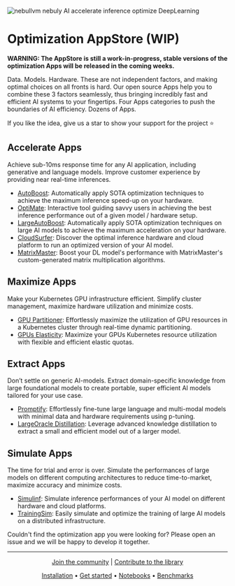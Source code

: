 ![nebullvm nebuly AI accelerate inference optimize DeepLearning](https://user-images.githubusercontent.com/38586138/201391643-a80407e5-2c28-409c-90c9-327795cd27e8.png)





# **Optimization AppStore (WIP)**
**WARNING: The AppStore is still a work-in-progress, stable versions of the optimization Apps will be released in the coming weeks.**

Data. Models. Hardware. These are not independent factors, and making optimal choices on all fronts is hard. Our open source Apps help you to combine these 3 factors seamlessly, thus bringing incredibly fast and efficient AI systems to your fingertips.
Four Apps categories to push the boundaries of AI efficiency. Dozens of Apps.

If you like the idea, give us a star to show your support for the project ⭐

## Accelerate Apps
Achieve sub-10ms response time for any AI application, including generative and language models. Improve customer experience by providing near real-time inferences.
* [AutoBoost](https://github.com/nebuly-ai/nebullvm/blob/dev/apps/accelerate/auto_boost): Automatically apply SOTA optimization techniques to achieve the maximum inference speed-up on your hardware.
* [OptiMate](https://github.com/nebuly-ai/nebullvm/blob/dev/apps/accelerate/optimate): Interactive tool guiding savvy users in achieving the best inference performance out of a given model / hardware setup.
* [LargeAutoBoost](https://github.com/nebuly-ai/nebullvm/blob/dev/apps/accelerate/large_auto_boost): Automatically apply SOTA optimization techniques on large AI models to achieve the maximum acceleration on your hardware.
* [CloudSurfer](https://github.com/nebuly-ai/nebullvm/blob/dev/apps/accelerate/cloud_surfer): Discover the optimal inference hardware and cloud platform to run an optimized version of your AI model.
* [MatrixMaster](https://github.com/nebuly-ai/nebullvm/tree/dev/apps/accelerate/matrix_master): Boost your DL model's performance with MatrixMaster's custom-generated matrix multiplication algorithms.

## Maximize Apps
Make your Kubernetes GPU infrastructure efficient. Simplify cluster management, maximize hardware utilization and minimize costs.
* [GPU Partitioner](https://github.com/nebuly-ai/nebullvm/blob/dev/apps/maximize/gpu_partitioner): Effortlessly maximize the utilization of GPU resources in a Kubernetes cluster through real-time dynamic partitioning.
* [GPUs Elasticity](https://github.com/nebuly-ai/nebullvm/blob/dev/apps/maximize/gpus_elasticity): Maximize your GPUs Kubernetes resource utilization with flexible and efficient elastic quotas.

## Extract Apps
Don’t settle on generic AI-models. Extract domain-specific knowledge from large foundational models to create portable, super efficient AI models tailored for your use case.
* [Promptify](https://github.com/nebuly-ai/nebullvm/blob/dev/apps/extract/promptify): Effortlessly fine-tune large language and multi-modal models with minimal data and hardware requirements using p-tuning.
* [LargeOracle Distillation](https://github.com/nebuly-ai/nebullvm/blob/dev/apps/extract/large_oracle_distillation): Leverage advanced knowledge distillation to extract a small and efficient model out of a larger model.

## Simulate Apps
The time for trial and error is over. Simulate the performances of large models on different computing architectures to reduce time-to-market, maximize accuracy and minimize costs.
* [Simulinf](https://github.com/nebuly-ai/nebullvm/blob/dev/apps/simulate/simulinf): Simulate inference performances of your AI model on different hardware and cloud platforms.
* [TrainingSim](https://github.com/nebuly-ai/nebullvm/blob/dev/apps/simulate/training_sim): Easily simulate and optimize the training of large AI models on a distributed infrastructure.


Couldn't find the optimization app you were looking for? Please open an issue and we will be happy to develop it together.

---

<p align="center">
  <a href="https://discord.gg/RbeQMu886J">Join the community</a> |
  <a href="https://nebuly.gitbook.io/nebuly/welcome/questions-and-contributions">Contribute to the library</a>
</p>


<p align="center">
<a href="https://nebuly.gitbook.io/nebuly/nebullvm/installation">Installation</a> •
<a href="https://nebuly.gitbook.io/nebuly/nebullvm/get-started">Get started</a> •
<a href="https://github.com/nebuly-ai/nebullvm/tree/main/notebooks">Notebooks</a> •
<a href="https://nebuly.gitbook.io/nebuly/nebullvm/benchmarks">Benchmarks</a>
</p>
